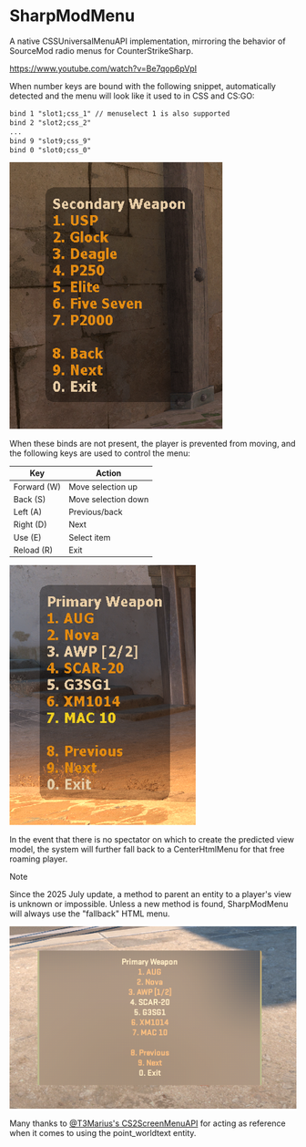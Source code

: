 # SharpModMenu

A native CSSUniversalMenuAPI implementation, mirroring the behavior of SourceMod radio menus for CounterStrikeSharp.

https://www.youtube.com/watch?v=Be7qop6pVpI

When number keys are bound with the following snippet, automatically detected and the menu will look like it used to in CSS and CS:GO:

```
bind 1 "slot1;css_1" // menuselect 1 is also supported
bind 2 "slot2;css_2"
...
bind 9 "slot9;css_9"
bind 0 "slot0;css_0"
```

![](./docs/GunsMenuCropped.png)

When these binds are not present, the player is prevented from moving, and the following keys are used to control the menu:

| Key         | Action              |
|-------------|---------------------|
| Forward (W) | Move selection up   |
| Back (S)    | Move selection down |
| Left (A)    | Previous/back       |
| Right (D)   | Next                |
| Use (E)     | Select item         |
| Reload (R)  | Exit                |

![](./docs/GunsWasdMenuCropped.png)

In the event that there is no spectator on which to create the predicted view model, the system will further fall back to
a CenterHtmlMenu for that free roaming player.

> [!NOTE]  
> Since the 2025 July update, a method to parent an entity to a player's view is unknown or impossible.
> Unless a new method is found, SharpModMenu will always use the "fallback" HTML menu.

![](./docs/CenterHtmlFallbackCropped.png)

Many thanks to [@T3Marius's CS2ScreenMenuAPI](https://github.com/T3Marius/CS2ScreenMenuAPI) for acting as reference when it comes to using the point_worldtext entity.

<!--

TODO:
- Sounds

-->
